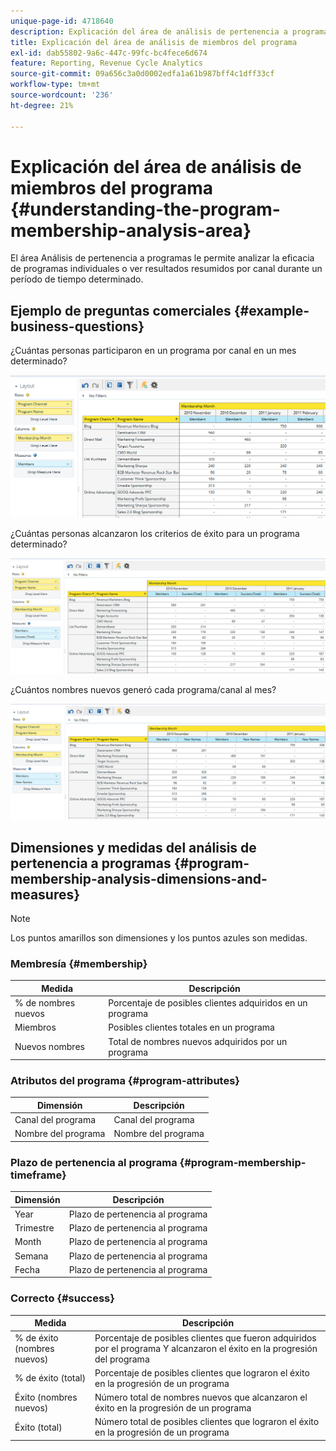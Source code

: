 ```yaml
---
unique-page-id: 4718640
description: Explicación del área de análisis de pertenencia a programas - Documentos de Marketo - Documentación del producto
title: Explicación del área de análisis de miembros del programa
exl-id: dab55802-9a6c-447c-99fc-bc4fece6d674
feature: Reporting, Revenue Cycle Analytics
source-git-commit: 09a656c3a0d0002edfa1a61b987bff4c1dff33cf
workflow-type: tm+mt
source-wordcount: '236'
ht-degree: 21%

---
```


# Explicación del área de análisis de miembros del programa {#understanding-the-program-membership-analysis-area}

El área Análisis de pertenencia a programas le permite analizar la eficacia de programas individuales o ver resultados resumidos por canal durante un período de tiempo determinado.

## Ejemplo de preguntas comerciales {#example-business-questions}

¿Cuántas personas participaron en un programa por canal en un mes determinado?

![](assets/one-2.png)

¿Cuántas personas alcanzaron los criterios de éxito para un programa determinado?

![](assets/two-2.png)

¿Cuántos nombres nuevos generó cada programa/canal al mes?

![](assets/three-2.png)

## Dimensiones y medidas del análisis de pertenencia a programas {#program-membership-analysis-dimensions-and-measures}

>[!NOTE]
>
>Los puntos amarillos son dimensiones y los puntos azules son medidas.

### Membresía {#membership}

| Medida | Descripción |
|---|---|
| % de nombres nuevos | Porcentaje de posibles clientes adquiridos en un programa |
| Miembros | Posibles clientes totales en un programa |
| Nuevos nombres | Total de nombres nuevos adquiridos por un programa |

### Atributos del programa {#program-attributes}

| Dimensión | Descripción |
|---|---|
| Canal del programa | Canal del programa |
| Nombre del programa | Nombre del programa |

### Plazo de pertenencia al programa {#program-membership-timeframe}

| Dimensión | Descripción |
|---|---|
| Year | Plazo de pertenencia al programa |
| Trimestre | Plazo de pertenencia al programa |
| Month | Plazo de pertenencia al programa |
| Semana | Plazo de pertenencia al programa |
| Fecha | Plazo de pertenencia al programa |

### Correcto {#success}

| Medida | Descripción |
|---|---|
| % de éxito (nombres nuevos) | Porcentaje de posibles clientes que fueron adquiridos por el programa Y alcanzaron el éxito en la progresión del programa |
| % de éxito (total) | Porcentaje de posibles clientes que lograron el éxito en la progresión de un programa |
| Éxito (nombres nuevos) | Número total de nombres nuevos que alcanzaron el éxito en la progresión de un programa |
| Éxito (total) | Número total de posibles clientes que lograron el éxito en la progresión de un programa |

